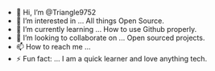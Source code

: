 - 👋 Hi, I’m @Triangle9752
- 👀 I’m interested in ... All things Open Source.
- 🌱 I’m currently learning ... How to use Github properly.
- 💞️ I’m looking to collaborate on ... Open sourced projects.
- 📫 How to reach me ...
- ⚡ Fun fact: ... I am a quick learner and love anything tech.

<!---
Triangle9752/Triangle9752 is a ✨ special ✨ repository because its `README.md` (this file) appears on your GitHub profile.
You can click the Preview link to take a look at your changes.
--->
